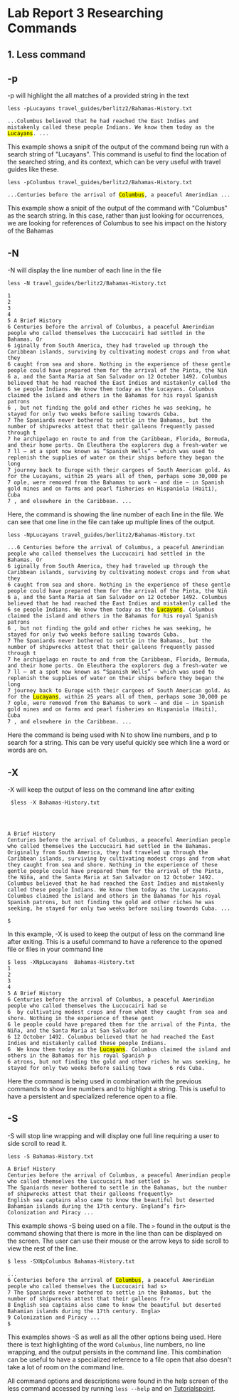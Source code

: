 # Lab Report 3 Researching Commands

## 1. Less command

## -p
 -p will highlight the all matches of a provided string in the text

<pre><code>less -pLucayans travel_guides/berlitz2/Bahamas-History.txt

...Columbus believed that he had reached the East Indies and mistakenly called these people Indians. We know them today as the <mark>Lucayans</mark>. ...</code></pre>

This example shows a snipit of the output of the command being run with a search string of "Lucayans". This command is useful to find the location of the searched string, and its context, which can be very useful with travel guides like these. 

<pre><code>less -pColumbus travel_guides/berlitz2/Bahamas-History.txt

...Centuries before the arrival of <mark>Columbus</mark>, a peaceful Amerindian ...
</code></pre>

This example show a snipit of the output of the command with "Columbus" as the search string. In this case, rather than just looking for occurrences, we are looking for references of Columbus to see his impact on the history of the Bahamas

## -N
-N will display the line number of each line in the file

<pre><code>less -N travel_guides/berlitz2/Bahamas-History.txt

1
2
3
4
5 A Brief History
6 Centuries before the arrival of Columbus, a peaceful Amerindian people who called themselves the Luccucairi had settled in the Bahamas. Or      
6 iginally from South America, they had traveled up through the Caribbean islands, surviving by cultivating modest crops and from what they       
6 caught from sea and shore. Nothing in the experience of these gentle people could have prepared them for the arrival of the Pinta, the Niñ      
6 a, and the Santa Maria at San Salvador on 12 October 1492. Columbus believed that he had reached the East Indies and mistakenly called the      
6 se people Indians. We know them today as the Lucayans. Columbus claimed the island and others in the Bahamas for his royal Spanish patrons      
6 , but not finding the gold and other riches he was seeking, he stayed for only two weeks before sailing towards Cuba.
7 The Spaniards never bothered to settle in the Bahamas, but the number of shipwrecks attest that their galleons frequently passed through t      
7 he archipelago en route to and from the Caribbean, Florida, Bermuda, and their home ports. On Eleuthera the explorers dug a fresh-water we      
7 ll — at a spot now known as “Spanish Wells” — which was used to replenish the supplies of water on their ships before they began the long       
7 journey back to Europe with their cargoes of South American gold. As for the Lucayans, within 25 years all of them, perhaps some 30,000 pe      
7 ople, were removed from the Bahamas to work — and die — in Spanish gold mines and on farms and pearl fisheries on Hispaniola (Haiti), Cuba
7 , and elsewhere in the Caribbean. ...
</code></pre>

Here, the command is showing the line number of each line in the file. We can see that one line in the file can take up multiple lines of the output.

<pre><code>less -NpLucayans travel_guides/berlitz2/Bahamas-History.txt

...6 Centuries before the arrival of Columbus, a peaceful Amerindian people who called themselves the Luccucairi had settled in the Bahamas. Or      
6 iginally from South America, they had traveled up through the Caribbean islands, surviving by cultivating modest crops and from what they       
6 caught from sea and shore. Nothing in the experience of these gentle people could have prepared them for the arrival of the Pinta, the Niñ      
6 a, and the Santa Maria at San Salvador on 12 October 1492. Columbus believed that he had reached the East Indies and mistakenly called the      
6 se people Indians. We know them today as the <mark>Lucayans</mark>. Columbus claimed the island and others in the Bahamas for his royal Spanish patrons
6 , but not finding the gold and other riches he was seeking, he stayed for only two weeks before sailing towards Cuba.
7 The Spaniards never bothered to settle in the Bahamas, but the number of shipwrecks attest that their galleons frequently passed through t      
7 he archipelago en route to and from the Caribbean, Florida, Bermuda, and their home ports. On Eleuthera the explorers dug a fresh-water we      
7 ll — at a spot now known as “Spanish Wells” — which was used to replenish the supplies of water on their ships before they began the long       
7 journey back to Europe with their cargoes of South American gold. As for the <mark>Lucayans</mark>, within 25 years all of them, perhaps some 30,000 pe      
7 ople, were removed from the Bahamas to work — and die — in Spanish gold mines and on farms and pearl fisheries on Hispaniola (Haiti), Cuba
7 , and elsewhere in the Caribbean. ...</code></pre>

Here the command is being used with N to show line numbers, and p to search for a string. This can be very useful quickly see which line a word or words are on.

## -X
 -X will keep the output of less on the command line after exiting

<pre><code> $less -X Bahamas-History.txt 




A Brief History
Centuries before the arrival of Columbus, a peaceful Amerindian people who called themselves the Luccucairi had settled in the Bahamas. Originally from South America, they had traveled up through the Caribbean islands, surviving by cultivating modest crops and from what they caught from sea and shore. Nothing in the experience of these gentle people could have prepared them for the arrival of the Pinta, the Niña, and the Santa Maria at San Salvador on 12 October 1492. Columbus believed that he had reached the East Indies and mistakenly called these people Indians. We know them today as the Lucayans. Columbus claimed the island and others in the Bahamas for his royal Spanish patrons, but not finding the gold and other riches he was seeking, he stayed for only two weeks before sailing towards Cuba. ...
   
$
</code></pre>

In this example, -X is used to keep the output of less on the command line after exiting. This is a useful command to have a reference to the opened file or files in your command line

<pre><code>$ less -XNpLucayans  Bahamas-History.txt
1
2
3
4
5 A Brief History
6 Centuries before the arrival of Columbus, a peaceful Amerindian people who called themselves the Luccucairi had se      
6  by cultivating modest crops and from what they caught from sea and shore. Nothing in the experience of these gent      
6 le people could have prepared them for the arrival of the Pinta, the Niña, and the Santa Maria at San Salvador on       
6 12 October 1492. Columbus believed that he had reached the East Indies and mistakenly called these people Indians.      
6  We know them today as the <mark>Lucayans</mark>. Columbus claimed the island and others in the Bahamas for his royal Spanish p      
6 atrons, but not finding the gold and other riches he was seeking, he stayed for only two weeks before sailing towa      6 rds Cuba.</code></pre>

Here the command is being used in combination with the previous commands to show line numbers and to highlight a string. This is useful to have a persistent and specialized reference open to a file.

## -S
-S will stop line wrapping and will display one full line requiring a user to side scroll to read it. 

<pre><code>less -S Bahamas-History.txt

A Brief History
Centuries before the arrival of Columbus, a peaceful Amerindian people who called themselves the Luccucairi had settled i>
The Spaniards never bothered to settle in the Bahamas, but the number of shipwrecks attest that their galleons frequently>
English sea captains also came to know the beautiful but deserted Bahamian islands during the 17th century. England’s fir>
Colonization and Piracy ...</code></pre>

This example shows -S being used on a file. The `>` found in the output is the command showing that there is more in the line than can be displayed on the screen. The user can use their mouse or the arrow keys to side scroll to view the rest of the line. 

<pre><code>$ less -SXNpColumbus Bahamas-History.txt

...
6 Centuries before the arrival of <mark>Columbus</mark>, a peaceful Amerindian people who called themselves the Luccucairi had s>
7 The Spaniards never bothered to settle in the Bahamas, but the number of shipwrecks attest that their galleons fr>
8 English sea captains also came to know the beautiful but deserted Bahamian islands during the 17th century. Engla>
9 Colonization and Piracy ...
$</code></pre>

This examples shows -S as well as all the other options being used. Here there is text highlighting of the word `Columbus`, line numbers, no line wrapping, and the output persists in the command line. This combination can be useful to have a specialized reference to a file open that also doesn't take a lot of room on the command line.

All command options and descriptions were found in the help screen of the less command accessed by running `less --help` and on [Tutorialspoint](https://www.tutorialspoint.com/unix_commands/less.htm).